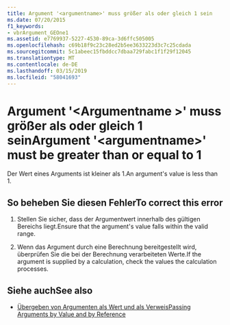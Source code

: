 ```yaml
---
title: Argument '<argumentname>' muss größer als oder gleich 1 sein
ms.date: 07/20/2015
f1_keywords:
- vbrArgument_GEOne1
ms.assetid: e7769937-5227-4530-89ca-3d6ffc505005
ms.openlocfilehash: c69b18f9c23c28ed2b5ee3633223d3c7c25cdada
ms.sourcegitcommit: 5c1abeec15fbddcc7dbaa729fabc1f1f29f12045
ms.translationtype: MT
ms.contentlocale: de-DE
ms.lasthandoff: 03/15/2019
ms.locfileid: "58041693"
---
```

# <a name="argument-argumentname-must-be-greater-than-or-equal-to-1"></a><span data-ttu-id="21566-102">Argument '\<Argumentname >' muss größer als oder gleich 1 sein</span><span class="sxs-lookup"><span data-stu-id="21566-102">Argument '\<argumentname>' must be greater than or equal to 1</span></span>
<span data-ttu-id="21566-103">Der Wert eines Arguments ist kleiner als 1.</span><span class="sxs-lookup"><span data-stu-id="21566-103">An argument's value is less than 1.</span></span>  
  
## <a name="to-correct-this-error"></a><span data-ttu-id="21566-104">So beheben Sie diesen Fehler</span><span class="sxs-lookup"><span data-stu-id="21566-104">To correct this error</span></span>  
  
1.  <span data-ttu-id="21566-105">Stellen Sie sicher, dass der Argumentwert innerhalb des gültigen Bereichs liegt.</span><span class="sxs-lookup"><span data-stu-id="21566-105">Ensure that the argument's value falls within the valid range.</span></span>  
  
2.  <span data-ttu-id="21566-106">Wenn das Argument durch eine Berechnung bereitgestellt wird, überprüfen Sie die bei der Berechnung verarbeiteten Werte.</span><span class="sxs-lookup"><span data-stu-id="21566-106">If the argument is supplied by a calculation, check the values the calculation processes.</span></span>  
  
## <a name="see-also"></a><span data-ttu-id="21566-107">Siehe auch</span><span class="sxs-lookup"><span data-stu-id="21566-107">See also</span></span>

- [<span data-ttu-id="21566-108">Übergeben von Argumenten als Wert und als Verweis</span><span class="sxs-lookup"><span data-stu-id="21566-108">Passing Arguments by Value and by Reference</span></span>](../../visual-basic/programming-guide/language-features/procedures/passing-arguments-by-value-and-by-reference.md)
